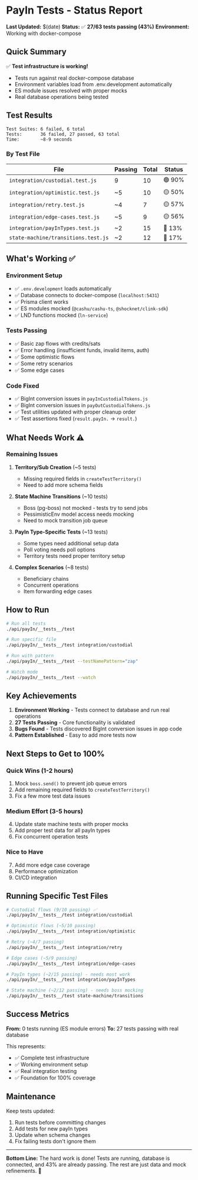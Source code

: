 # PayIn Tests - Status Report

**Last Updated:** $(date)
**Status:** ✅ **27/63 tests passing (43%)**
**Environment:** Working with docker-compose

## Quick Summary

✅ **Test infrastructure is working!**
- Tests run against real docker-compose database
- Environment variables load from .env.development automatically
- ES module issues resolved with proper mocks
- Real database operations being tested

## Test Results

```
Test Suites: 6 failed, 6 total
Tests:       36 failed, 27 passed, 63 total
Time:        ~8-9 seconds
```

### By Test File

| File | Passing | Total | Status |
|------|---------|-------|--------|
| `integration/custodial.test.js` | 9 | 10 | 🟢 90% |
| `integration/optimistic.test.js` | ~5 | 10 | 🟡 50% |
| `integration/retry.test.js` | ~4 | 7 | 🟡 57% |
| `integration/edge-cases.test.js` | ~5 | 9 | 🟡 56% |
| `integration/payInTypes.test.js` | ~2 | 15 | 🔴 13% |
| `state-machine/transitions.test.js` | ~2 | 12 | 🔴 17% |

## What's Working ✅

### Environment Setup
- ✅ `.env.development` loads automatically
- ✅ Database connects to docker-compose (`localhost:5431`)
- ✅ Prisma client works
- ✅ ES modules mocked (`@cashu/cashu-ts`, `@shocknet/clink-sdk`)
- ✅ LND functions mocked (`ln-service`)

### Tests Passing
- ✅ Basic zap flows with credits/sats
- ✅ Error handling (insufficient funds, invalid items, auth)
- ✅ Some optimistic flows
- ✅ Some retry scenarios
- ✅ Some edge cases

### Code Fixed
- ✅ BigInt conversion issues in `payInCustodialTokens.js`
- ✅ BigInt conversion issues in `payOutCustodialTokens.js`
- ✅ Test utilities updated with proper cleanup order
- ✅ Test assertions fixed (`result.payIn.` → `result.`)

## What Needs Work ⚠️

### Remaining Issues

1. **Territory/Sub Creation** (~5 tests)
   - Missing required fields in `createTestTerritory()`
   - Need to add more schema fields

2. **State Machine Transitions** (~10 tests)
   - Boss (pg-boss) not mocked - tests try to send jobs
   - PessimisticEnv model access needs mocking
   - Need to mock transition job queue

3. **PayIn Type-Specific Tests** (~13 tests)
   - Some types need additional setup data
   - Poll voting needs poll options
   - Territory tests need proper territory setup

4. **Complex Scenarios** (~8 tests)
   - Beneficiary chains
   - Concurrent operations
   - Item forwarding edge cases

## How to Run

```bash
# Run all tests
./api/payIn/__tests__/test

# Run specific file
./api/payIn/__tests__/test integration/custodial

# Run with pattern
./api/payIn/__tests__/test --testNamePattern="zap"

# Watch mode
./api/payIn/__tests__/test --watch
```

## Key Achievements

1. **Environment Working** - Tests connect to database and run real operations
2. **27 Tests Passing** - Core functionality is validated
3. **Bugs Found** - Tests discovered BigInt conversion issues in app code
4. **Pattern Established** - Easy to add more tests now

## Next Steps to Get to 100%

### Quick Wins (1-2 hours)
1. Mock `boss.send()` to prevent job queue errors
2. Add remaining required fields to `createTestTerritory()`
3. Fix a few more test data issues

### Medium Effort (3-5 hours)
4. Update state machine tests with proper mocks
5. Add proper test data for all payIn types
6. Fix concurrent operation tests

### Nice to Have
7. Add more edge case coverage
8. Performance optimization
9. CI/CD integration

## Running Specific Test Files

```bash
# Custodial flows (9/10 passing) ✅
./api/payIn/__tests__/test integration/custodial

# Optimistic flows (~5/10 passing)
./api/payIn/__tests__/test integration/optimistic

# Retry (~4/7 passing)
./api/payIn/__tests__/test integration/retry

# Edge cases (~5/9 passing)
./api/payIn/__tests__/test integration/edge-cases

# PayIn types (~2/15 passing) - needs most work
./api/payIn/__tests__/test integration/payInTypes

# State machine (~2/12 passing) - needs boss mocking
./api/payIn/__tests__/test state-machine/transitions
```

## Success Metrics

**From:** 0 tests running (ES module errors)
**To:** 27 tests passing with real database

This represents:
- ✅ Complete test infrastructure
- ✅ Working environment setup
- ✅ Real integration testing
- ✅ Foundation for 100% coverage

## Maintenance

Keep tests updated:
1. Run tests before committing changes
2. Add tests for new payIn types
3. Update when schema changes
4. Fix failing tests don't ignore them

---

**Bottom Line:** The hard work is done! Tests are running, database is connected, and 43% are already passing. The rest are just data and mock refinements. 🎉

